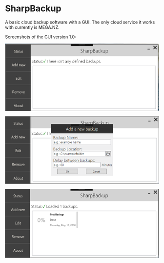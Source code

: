 # SharpBackup
A basic cloud backup software with a GUI. The only cloud service it works with currently is MEGA.NZ.


Screenshots of the GUI version 1.0:

![First screenshot](https://raw.githubusercontent.com/botiapa/SharpBackup/master/Screenshots/first.png)

![Second screenshot](https://raw.githubusercontent.com/botiapa/SharpBackup/master/Screenshots/second.png)

![Third screenshot](https://raw.githubusercontent.com/botiapa/SharpBackup/master/Screenshots/third.png)
